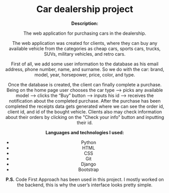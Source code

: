 <!DOCTYPE html>
<html>
<body>

<header>
  <h1>Car dealership project</h1>
  <p><b>Description:</b></p>
  <p>The web application for purchasing cars in the dealership.</p>
  <p>The web application was created for clients, where they can buy any available vehicle from the categories as cheap cars, sports cars, trucks, SUVs, military vehicles, and retro cars.</p>
  <p>First of all, we add some user information to the database as his email address, phone number, name, and surname. So we do with the car: brand, model, year, horsepower, price, color, and type. </p>
  <p>Once the database is created, the client can finally complete a purchase. Being on the home page user chooses the car type --> picks any available model --> clicks the “Buy” button -->  inputs his id --> receives the notification about the completed purchase. After the purchase has been completed the receipts data gets generated where we can see the order id, client id, and id of the bought vehicle. Clients also may check information about their orders by clicking on the "Check your info" button and inputting their id.</p>
  <b>Languages and technologies I used:</b>
  <ul>
    <li>Python</li>
    <li>HTML</li>
    <li>CSS</li>
    <li>Git</li>
    <li>Django</li>
    <li>Bootstrap</li>
   </ul>
  <p><b>P.S.</b> Code First Approach has been used in this project. I mostly worked on the backend, this is why the user’s interface looks pretty simple.</p>
</header>

</body>
</html>
